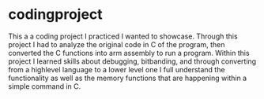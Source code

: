 # codingproject
This a a coding project I practiced I wanted to showcase. Through this project I had to analyze the original code in C of the program, then converted the C functions into arm assembly to run a program. 
Within this project I learned skills about debugging, bitbanding, and through converting from a highlevel language to a lower level one I full understand the functionality as well as the memory functions that are happening within a simple command in C.
